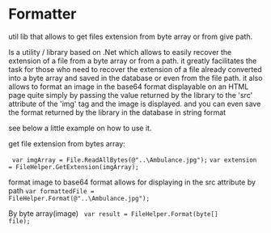 # Formatter
util lib that allows to get files extension from byte array or from give path.

Is a utility / library based on .Net which allows to easily recover the extension of a file from a byte array or from a path. it greatly facilitates the task for those who need to recover the extension of a file already converted into a byte array and saved in the database or even from the file path.
it also allows to format an image in the base64 format displayable on an HTML page quite simply by passing the value returned by the library to the 'src' attribute of the 'img' tag and the image is displayed.
and you can even save the format returned by the library in the database in string format

see below a little example on how to use it.

get file extension from bytes array:

 <code> var imgArray = File.ReadAllBytes(@"..\Ambulance.jpg");</code>
 <code>var extension = FileHelper.GetExtension(imgArray);</code>
 
 format image to base64 format allows for displaying in the src attribute by path 
   <code>var formattedFile = FileHelper.Format(@"..\Ambulance.jpg");</code>
   
   By byte array(image)
   <code> var result = FileHelper.Format(byte[] file);</code>
